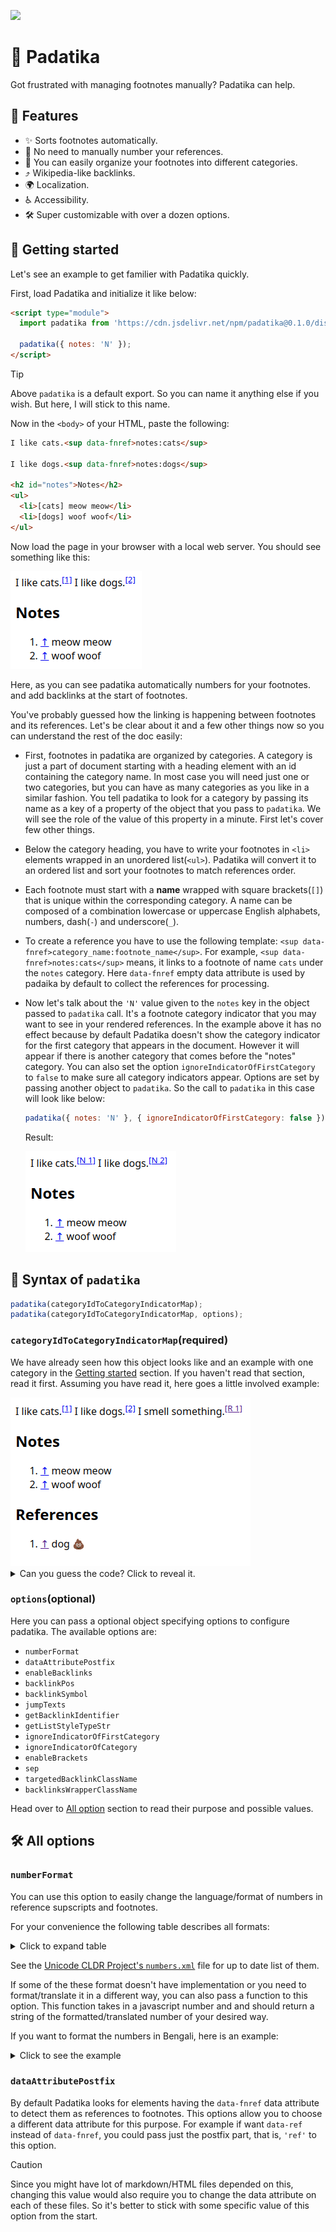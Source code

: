 [![](https://data.jsdelivr.com/v1/package/npm/padatika/badge)](https://www.jsdelivr.com/package/npm/padatika)

# 📝 Padatika

Got frustrated with managing footnotes manually? Padatika can help.

## 🦄 Features

- ✨ Sorts footnotes automatically.
- 🔢 No need to manually number your references.
- 📂 You can easily organize your footnotes into different categories.
- ⤴️ Wikipedia-like backlinks.
- 🌍 Localization.
- ♿ Accessibility.
- 🛠️ Super customizable with over a dozen options.

## 🚀 Getting started

Let's see an example to get familier with Padatika quickly.

First, load Padatika and initialize it like below:

```html
<script type="module">
  import padatika from 'https://cdn.jsdelivr.net/npm/padatika@0.1.0/dist/index.js';

  padatika({ notes: 'N' });
</script>
```

> [!TIP]
> Above `padatika` is a default export. So you can name it anything else if you wish. But here, I will stick to this name.

Now in the `<body>` of your HTML, paste the following:

```html
I like cats.<sup data-fnref>notes:cats</sup>

I like dogs.<sup data-fnref>notes:dogs</sup>

<h2 id="notes">Notes</h2>
<ul>
  <li>[cats] meow meow</li>
  <li>[dogs] woof woof</li>
</ul>
```

Now load the page in your browser with a local web server. You should see something like this:

![A simple footnote example with Padatika](./example-1.png)

Here, as you can see padatika automatically numbers for your footnotes. and add backlinks at the start of footnotes.

You've probably guessed how the linking is happening between footnotes and its references. Let's be clear about it and a few other things now so you can understand the rest of the doc easily:

- First, footnotes in padatika are organized by categories. A category is just a part of document starting with a heading element with an id containing the category name. In most case you will need just one or two categories, but you can have as many categories as you like in a similar fashion. You tell padatika to look for a category by passing its name as a key of a property of the object that you pass to `padatika`. We will see the role of the value of this property in a minute. First let's cover few other things.
- Below the category heading, you have to write your footnotes in `<li>` elements wrapped in an unordered list(`<ul>`). Padatika will convert it to an ordered list and sort your footnotes to match references order.
- Each footnote must start with a **name** wrapped with square brackets(`[]`) that is unique within the corresponding category. A name can be composed of a combination lowercase or uppercase English alphabets, numbers, dash(`-`) and underscore(`_`).
- To create a reference you have to use the following template: `<sup data-fnref>category_name:footnote_name</sup>`. For example, `<sup data-fnref>notes:cats</sup>` means, it links to a footnote of name `cats` under the `notes` category. Here `data-fnref` empty data attribute is used by padaika by default to collect the references for processing.
- Now let's talk about the `'N'` value given to the `notes` key in the object passed to `padatika` call. It's a footnote category indicator that you may want to see in your rendered references. In the example above it has no effect because by default Padatika doesn't show the category indicator for the first category that appears in the document. However it will appear if there is another category that comes before the "notes" category. You can also set the option `ignoreIndicatorOfFirstCategory` to `false` to make sure all category indicators appear. Options are set by passing another object to `padatika`. So the call to `padatika` in this case will look like below:

  ```js
  padatika({ notes: 'N' }, { ignoreIndicatorOfFirstCategory: false });
  ```

  Result:

  ![A simple footnote example with Padatika](./example-with-category-indicator.png)

## 🧩 Syntax of `padatika`

```js
padatika(categoryIdToCategoryIndicatorMap);
padatika(categoryIdToCategoryIndicatorMap, options);
```

### `categoryIdToCategoryIndicatorMap`(required)

We have already seen how this object looks like and an example with one category in the [Getting started](#-getting-started) section. If you haven't read that section, read it first. Assuming you have read it, here goes a little involved example:

<img src="./example-with-two-categories.png">

<details>
  <summary>Can you guess the code? Click to reveal it.</summary>

```html
<script type="module">
  import padatika from 'https://cdn.jsdelivr.net/npm/padatika@0.1.0/dist/index.js';

  padatika({ notes: 'N', refs: 'R' });
</script>

I like cats.<sup data-fnref>notes:cats</sup>

I like dogs.<sup data-fnref>notes:dogs</sup>

I smell something.<sup data-fnref>refs:something</sup>

<h2 id="notes">Notes</h2>
<ul>
  <li>[cats] meow meow</li>
  <li>[dogs] woof woof</li>
</ul>

<h2 id="refs">References</h2>
<ul>
  <li>[something] dog 💩</li>
</ul>
```

</details>

### `options`(optional)

Here you can pass a optional object specifying options to configure padatika. The available options are:

- `numberFormat`
- `dataAttributePostfix`
- `enableBacklinks`
- `backlinkPos`
- `backlinkSymbol`
- `jumpTexts`
- `getBacklinkIdentifier`
- `getListStyleTypeStr`
- `ignoreIndicatorOfFirstCategory`
- `ignoreIndicatorOfCategory`
- `enableBrackets`
- `sep`
- `targetedBacklinkClassName`
- `backlinksWrapperClassName`

Head over to [All option](#%EF%B8%8F-all-options) section to read their purpose and possible values.

## 🛠️ All options

### `numberFormat`

You can use this option to easily change the language/format of numbers in reference supscripts and footnotes.

For your convenience the following table describes all formats:

<details>
  <summary>Click to expand table</summary>

| Format   | Description                                                                |
| -------- | -------------------------------------------------------------------------- |
| adlm     | Adlam digits                                                               |
| ahom     | Ahom digits                                                                |
| arab     | Arabic-Indic digits                                                        |
| arabext  | Extended Arabic-Indic digits                                               |
| armn     | Armenian upper case numerals — algorithmic                                 |
| armnlow  | Armenian lower case numerals — algorithmic                                 |
| bali     | Balinese digits                                                            |
| beng     | Bengali digits                                                             |
| bhks     | Bhaiksuki digits                                                           |
| brah     | Brahmi digits                                                              |
| cakm     | Chakma digits                                                              |
| cham     | Cham digits                                                                |
| cyrl     | Cyrillic numerals — algorithmic                                            |
| deva     | Devanagari digits                                                          |
| diak     | Dives Akuru digits                                                         |
| ethi     | Ethiopic numerals — algorithmic                                            |
| finance  | Financial numerals — may be algorithmic                                    |
| fullwide | Full width digits                                                          |
| geor     | Georgian numerals — algorithmic                                            |
| gong     | Gunjala Gondi digits                                                       |
| gonm     | Masaram Gondi digits                                                       |
| grek     | Greek upper case numerals — algorithmic                                    |
| greklow  | Greek lower case numerals — algorithmic                                    |
| gujr     | Gujarati digits                                                            |
| guru     | Gurmukhi digits                                                            |
| hanidays | Han-character day-of-month numbering for lunar/other traditional calendars |
| hanidec  | Positional decimal system using Chinese number ideographs as digits        |
| hans     | Simplified Chinese numerals — algorithmic                                  |
| hansfin  | Simplified Chinese financial numerals — algorithmic                        |
| hant     | Traditional Chinese numerals — algorithmic                                 |
| hantfin  | Traditional Chinese financial numerals — algorithmic                       |
| hebr     | Hebrew numerals — algorithmic                                              |
| hmng     | Pahawh Hmong digits                                                        |
| hmnp     | Nyiakeng Puachue Hmong digits                                              |
| java     | Javanese digits                                                            |
| jpan     | Japanese numerals — algorithmic                                            |
| jpanfin  | Japanese financial numerals — algorithmic                                  |
| jpanyear | Japanese first-year Gannen numbering for Japanese calendar                 |
| kali     | Kayah Li digits                                                            |
| kawi     | Kawi digits                                                                |
| khmr     | Khmer digits                                                               |
| knda     | Kannada digits                                                             |
| lana     | Tai Tham Hora (secular) digits                                             |
| lanatham | Tai Tham Tham (ecclesiastical) digits                                      |
| laoo     | Lao digits                                                                 |
| latn     | Latin digits                                                               |
| lepc     | Lepcha digits                                                              |
| limb     | Limbu digits                                                               |
| mathbold | Mathematical bold digits                                                   |
| mathdbl  | Mathematical double-struck digits                                          |
| mathmono | Mathematical monospace digits                                              |
| mathsanb | Mathematical sans-serif bold digits                                        |
| mathsans | Mathematical sans-serif digits                                             |
| mlym     | Malayalam digits                                                           |
| modi     | Modi digits                                                                |
| mong     | Mongolian digits                                                           |
| mroo     | Mro digits                                                                 |
| mtei     | Meetei Mayek digits                                                        |
| mymr     | Myanmar digits                                                             |
| mymrshan | Myanmar Shan digits                                                        |
| mymrtlng | Myanmar Tai Laing digits                                                   |
| nagm     | Nag Mundari digits                                                         |
| native   | Native digits                                                              |
| newa     | Newa digits                                                                |
| nkoo     | N'Ko digits                                                                |
| olck     | Ol Chiki digits                                                            |
| orya     | Oriya digits                                                               |
| osma     | Osmanya digits                                                             |
| rohg     | Hanifi Rohingya digits                                                     |
| roman    | Roman upper case numerals — algorithmic                                    |
| romanlow | Roman lowercase numerals — algorithmic                                     |
| saur     | Saurashtra digits                                                          |
| segment  | Legacy computing segmented digits                                          |
| shrd     | Sharada digits                                                             |
| sind     | Khudawadi digits                                                           |
| sinh     | Sinhala Lith digits                                                        |
| sora     | Sora_Sompeng digits                                                        |
| sund     | Sundanese digits                                                           |
| takr     | Takri digits                                                               |
| talu     | New Tai Lue digits                                                         |
| taml     | Tamil numerals — algorithmic                                               |
| tamldec  | Modern Tamil decimal digits                                                |
| tnsa     | Tangsa digits                                                              |
| telu     | Telugu digits                                                              |
| thai     | Thai digits                                                                |
| tirh     | Tirhuta digits                                                             |
| tibt     | Tibetan digits                                                             |
| traditio | Traditional numerals — may be algorithmic                                  |
| vaii     | Vai digits                                                                 |
| wara     | Warang Citi digits                                                         |
| wcho     | Wancho digits                                                              |

</details>

See the [Unicode CLDR Project's `numbers.xml`](https://github.com/unicode-org/cldr/blob/main/common/bcp47/number.xml) file for up to date list of them.

If some of the these format doesn't have implementation or you need to format/translate it in a different way, you can also pass a function to this option. This function takes in a javascript number and and should return a string of the formatted/translated number of your desired way.

If you want to format the numbers in Bengali, here is an example:

<details>
  <summary>Click to see the example</summary>

![An example with numbers in Bengali](./example-beng.png)

Codes:

```html
<script type="module">
  import padatika from 'https://cdn.jsdelivr.net/npm/padatika@0.1.0/dist/index.js';

  padatika({ notes: 'N', refs: 'R' }, { numberFormat: 'beng' });
</script>

I like cats.<sup data-fnref>notes:cats</sup>

I like dogs.<sup data-fnref>notes:dogs</sup>

I smell something.<sup data-fnref>refs:something</sup>

<h2 id="notes">Notes</h2>
<ul>
  <li>[cats] meow meow</li>
  <li>[dogs] woof woof</li>
</ul>

<h2 id="refs">References</h2>
<ul>
  <li>[something] dog 💩</li>
</ul>
```

</details>

### `dataAttributePostfix`

By default Padatika looks for elements having the `data-fnref` data attribute to detect them as references to footnotes. This options allow you to choose a different data attribute for this purpose. For example if want `data-ref` instead of `data-fnref`, you could pass just the postfix part, that is, `'ref'` to this option.

> [!CAUTION]
> Since you might have lot of markdown/HTML files depended on this, changing this value would also require you to change the data attribute on each of these files. So it's better to stick with some specific value of this option from the start.
